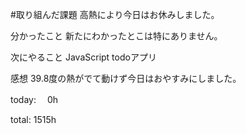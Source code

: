 #取り組んだ課題 
高熱により今日はお休みしました。

分かったこと
新たにわかったとこは特にありません。

次にやること
JavaScript todoアプリ

感想
39.8度の熱がでて動けず今日はおやすみにしました。

today: 　0h

total: 1515h